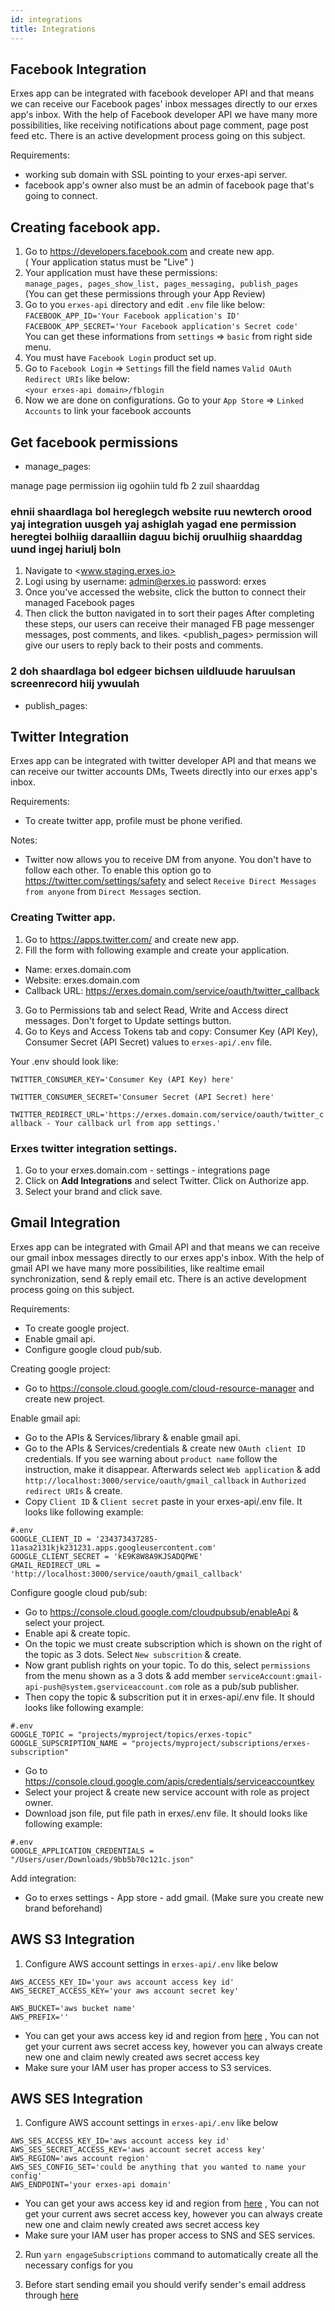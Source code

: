 ```yaml
---
id: integrations
title: Integrations
---
```


## Facebook Integration

Erxes app can be integrated with facebook developer API and that means we can receive our Facebook pages' inbox messages directly to our erxes app's inbox. With the help of Facebook developer API we have many more possibilities, like receiving notifications about page comment, page post feed etc. There is an active development process going on this subject.

Requirements:

- working sub domain with SSL pointing to your erxes-api server.
- facebook app's owner also must be an admin of facebook page that's going to connect.

## Creating facebook app.

1. Go to https://developers.facebook.com and create new app.<br />
   ( Your application status must be "Live" )
2. Your application must have these permissions: <br />
   `manage_pages, pages_show_list, pages_messaging, publish_pages` <br />
   (You can get these permissions through your App Review)
3. Go to you `erxes-api` directory and edit `.env` file like below: <br />
   `FACEBOOK_APP_ID='Your Facebook application's ID'` <br />
   `FACEBOOK_APP_SECRET='Your Facebook application's Secret code'` <br />
   You can get these informations from `settings` => `basic` from right side menu.
4. You must have `Facebook Login` product set up.
5. Go to `Facebook Login` => `Settings` fill the field names `Valid OAuth Redirect URIs` like below: <br />
   `<your erxes-api domain>/fblogin`
6. Now we are done on configurations. Go to your `App Store` => `Linked Accounts` to link your facebook accounts

## Get facebook permissions

- manage_pages:

manage page permission iig ogohiin tuld fb 2 zuil shaarddag

### ehnii shaardlaga bol hereglegch website ruu newterch orood yaj integration uusgeh yaj ashiglah yagad ene permission heregtei bolhiig daraalliin daguu bichij oruulhiig shaarddag uund ingej hariulj boln

1. Navigate to <www.staging.erxes.io>
2. Logi using by username: admin@erxes.io password: erxes
3. Once you've accessed the website, click the <App store> button to connect their managed Facebook pages
4. Then click the <Channels> button navigated in <Settings> to sort their pages
   After completing these steps, our users can receive their managed FB page messenger messages, post comments, and likes.
   <publish_pages> permission will give our users to reply back to their posts and comments.

### 2 doh shaardlaga bol edgeer bichsen uildluude haruulsan screenrecord hiij ywuulah

- publish_pages:

## Twitter Integration

Erxes app can be integrated with twitter developer API and that means we can receive our twitter accounts DMs, Tweets directly into our erxes app's inbox.

Requirements:

- To create twitter app, profile must be phone verified.

Notes:

- Twitter now allows you to receive DM from anyone. You don't have to follow each other. To enable this option
  go to https://twitter.com/settings/safety and select `Receive Direct Messages from anyone` from `Direct Messages` section.

### Creating Twitter app.

1. Go to https://apps.twitter.com/ and create new app.
2. Fill the form with following example and create your application.

- Name: erxes.domain.com
- Website: erxes.domain.com
- Callback URL: https://erxes.domain.com/service/oauth/twitter_callback

3. Go to Permissions tab and select Read, Write and Access direct messages. Don't forget to Update settings button.
4. Go to Keys and Access Tokens tab and copy:
   Consumer Key (API Key), Consumer Secret (API Secret) values to `erxes-api/.env` file.

Your .env should look like:

`TWITTER_CONSUMER_KEY='Consumer Key (API Key) here'`

`TWITTER_CONSUMER_SECRET='Consumer Secret (API Secret) here'`

`TWITTER_REDIRECT_URL='https://erxes.domain.com/service/oauth/twitter_callback - Your callback url from app settings.'`

### Erxes twitter integration settings.

1. Go to your erxes.domain.com - settings - integrations page
2. Click on **Add Integrations** and select Twitter. Click on Authorize app.
3. Select your brand and click save.

## Gmail Integration

Erxes app can be integrated with Gmail API and that means we can receive our gmail inbox messages directly to our erxes app's inbox. With the help of gmail API we have many more possibilities, like realtime email synchronization, send & reply email etc. There is an active development process going on this subject.

Requirements:

- To create google project.
- Enable gmail api.
- Configure google cloud pub/sub.

Creating google project:

- Go to https://console.cloud.google.com/cloud-resource-manager and create new project.

Enable gmail api:

- Go to the APIs & Services/library & enable gmail api.
- Go to the APIs & Services/credentials & create new `OAuth client ID` credentials. If you see warning about `product name` follow the instruction, make it disappear. Afterwards select `Web application` & add `http://localhost:3000/service/oauth/gmail_callback` in `Authorized redirect URIs` & create.
- Copy `Client ID` & `Client secret` paste in your erxes-api/.env file. It looks like following example:

```shell
#.env
GOOGLE_CLIENT_ID = '234373437285-11asa2131kjk231231.apps.googleusercontent.com'
GOOGLE_CLIENT_SECRET = 'kE9K8W8A9KJSADQPWE'
GMAIL_REDIRECT_URL = 'http://localhost:3000/service/oauth/gmail_callback'
```

Configure google cloud pub/sub:

- Go to https://console.cloud.google.com/cloudpubsub/enableApi & select your project.
- Enable api & create topic.
- On the topic we must create subscription which is shown on the right of the topic as 3 dots. Select `New subscrition` & create.
- Now grant publish rights on your topic. To do this, select `permissions` from the menu shown as a 3 dots & add member `serviceAccount:gmail-api-push@system.gserviceaccount.com` role as a pub/sub publisher.
- Then copy the topic & subscrition put it in erxes-api/.env file. It should looks like following example:

```shell
#.env
GOOGLE_TOPIC = "projects/myproject/topics/erxes-topic"
GOOGLE_SUPSCRIPTION_NAME = "projects/myproject/subscriptions/erxes-subscription"
```

- Go to https://console.cloud.google.com/apis/credentials/serviceaccountkey
- Select your project & create new service account with role as project owner.
- Download json file, put file path in erxes/.env file. It should looks like following example:

```shell
#.env
GOOGLE_APPLICATION_CREDENTIALS = "/Users/user/Downloads/9bb5b70c121c.json"
```

Add integration:

- Go to erxes settings - App store - add gmail. (Make sure you create new brand beforehand)

## AWS S3 Integration

1. Configure AWS account settings in `erxes-api/.env` like below

```Shell
AWS_ACCESS_KEY_ID='your aws account access key id'
AWS_SECRET_ACCESS_KEY='your aws account secret key'

AWS_BUCKET='aws bucket name'
AWS_PREFIX=''
```

- You can get your aws access key id and region from [here](https://console.aws.amazon.com/console/home)
  , You can not get your current aws secret access key, however you can always create new one and claim newly created aws secret access key
- Make sure your IAM user has proper access to S3 services.

## AWS SES Integration

1. Configure AWS account settings in `erxes-api/.env` like below

```Shell
AWS_SES_ACCESS_KEY_ID='aws account access key id'
AWS_SES_SECRET_ACCESS_KEY='aws account secret access key'
AWS_REGION='aws account region'
AWS_SES_CONFIG_SET='could be anything that you wanted to name your config'
AWS_ENDPOINT='your erxes-api domain'
```

- You can get your aws access key id and region from [here](https://console.aws.amazon.com/console/home)
  , You can not get your current aws secret access key, however you can always create new one and claim newly created aws secret access key
- Make sure your IAM user has proper access to SNS and SES services.

2. Run `yarn engageSubscriptions` command to automatically create all the necessary configs for you

3. Before start sending email you should verify sender's email address through [here](https://console.aws.amazon.com/ses/home?#verified-senders-email:)

